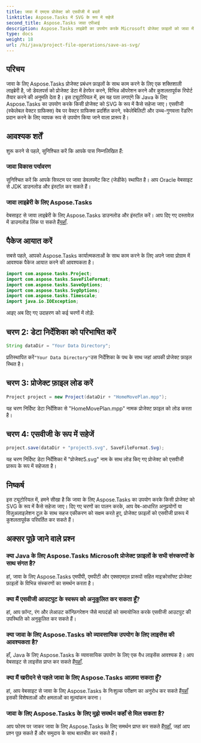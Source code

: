 ```yaml
---
title: जावा में एमएस प्रोजेक्ट को एसवीजी में बदलें
linktitle: Aspose.Tasks में SVG के रूप में सहेजें
second_title: Aspose.Tasks जावा एपीआई
description: Aspose.Tasks लाइब्रेरी का उपयोग करके Microsoft प्रोजेक्ट फ़ाइलों को जावा में SVG के रूप में सहेजना सीखें। कोड उदाहरणों के साथ चरण-दर-चरण मार्गदर्शिका।
type: docs
weight: 18
url: /hi/java/project-file-operations/save-as-svg/
---
```

## परिचय
जावा के लिए Aspose.Tasks प्रोजेक्ट प्रबंधन फ़ाइलों के साथ काम करने के लिए एक शक्तिशाली लाइब्रेरी है, जो डेवलपर्स को प्रोजेक्ट डेटा में हेरफेर करने, विभिन्न ऑपरेशन करने और कुशलतापूर्वक रिपोर्ट तैयार करने की अनुमति देता है। इस ट्यूटोरियल में, हम यह पता लगाएंगे कि Java के लिए Aspose.Tasks का उपयोग करके किसी प्रोजेक्ट को SVG के रूप में कैसे सहेजा जाए। एसवीजी (स्केलेबल वेक्टर ग्राफिक्स) वेब पर वेक्टर ग्राफिक्स प्रदर्शित करने, स्केलेबिलिटी और उच्च-गुणवत्ता रेंडरिंग प्रदान करने के लिए व्यापक रूप से उपयोग किया जाने वाला प्रारूप है।
## आवश्यक शर्तें
शुरू करने से पहले, सुनिश्चित करें कि आपके पास निम्नलिखित हैं:
### जावा विकास पर्यावरण
सुनिश्चित करें कि आपके सिस्टम पर जावा डेवलपमेंट किट (जेडीके) स्थापित है। आप Oracle वेबसाइट से JDK डाउनलोड और इंस्टॉल कर सकते हैं।
### जावा लाइब्रेरी के लिए Aspose.Tasks
 वेबसाइट से जावा लाइब्रेरी के लिए Aspose.Tasks डाउनलोड और इंस्टॉल करें। आप दिए गए दस्तावेज़ में डाउनलोड लिंक पा सकते हैं[यहाँ](https://releases.aspose.com/tasks/java/).

## पैकेज आयात करें
सबसे पहले, आपको Aspose.Tasks कार्यात्मकताओं के साथ काम करने के लिए अपने जावा प्रोग्राम में आवश्यक पैकेज आयात करने की आवश्यकता है।

```java
import com.aspose.tasks.Project;
import com.aspose.tasks.SaveFileFormat;
import com.aspose.tasks.SaveOptions;
import com.aspose.tasks.SvgOptions;
import com.aspose.tasks.Timescale;
import java.io.IOException;
```

आइए अब दिए गए उदाहरण को कई चरणों में तोड़ें:
## चरण 2: डेटा निर्देशिका को परिभाषित करें
```java
String dataDir = "Your Data Directory";
```
 प्रतिस्थापित करें`"Your Data Directory"`उस निर्देशिका के पथ के साथ जहां आपकी प्रोजेक्ट फ़ाइल स्थित है।
## चरण 3: प्रोजेक्ट फ़ाइल लोड करें
```java
Project project = new Project(dataDir + "HomeMovePlan.mpp");
```
यह चरण निर्दिष्ट डेटा निर्देशिका से "HomeMovePlan.mpp" नामक प्रोजेक्ट फ़ाइल को लोड करता है।
## चरण 4: एसवीजी के रूप में सहेजें
```java
project.save(dataDir + "project5.svg", SaveFileFormat.Svg);
```
यह चरण निर्दिष्ट डेटा निर्देशिका में "प्रोजेक्ट5.svg" नाम के साथ लोड किए गए प्रोजेक्ट को एसवीजी प्रारूप के रूप में सहेजता है।

## निष्कर्ष
इस ट्यूटोरियल में, हमने सीखा है कि जावा के लिए Aspose.Tasks का उपयोग करके किसी प्रोजेक्ट को SVG के रूप में कैसे सहेजा जाए। दिए गए चरणों का पालन करके, आप वेब-आधारित अनुप्रयोगों या विज़ुअलाइज़ेशन टूल के साथ सहज एकीकरण को सक्षम करते हुए, प्रोजेक्ट फ़ाइलों को एसवीजी प्रारूप में कुशलतापूर्वक परिवर्तित कर सकते हैं।
## अक्सर पूछे जाने वाले प्रश्न
### क्या Java के लिए Aspose.Tasks Microsoft प्रोजेक्ट फ़ाइलों के सभी संस्करणों के साथ संगत है?
हां, जावा के लिए Aspose.Tasks एमपीपी, एमपीटी और एक्सएमएल प्रारूपों सहित माइक्रोसॉफ्ट प्रोजेक्ट फ़ाइलों के विभिन्न संस्करणों का समर्थन करता है।
### क्या मैं एसवीजी आउटपुट के स्वरूप को अनुकूलित कर सकता हूँ?
हां, आप फ़ॉन्ट, रंग और लेआउट कॉन्फ़िगरेशन जैसे मापदंडों को समायोजित करके एसवीजी आउटपुट की उपस्थिति को अनुकूलित कर सकते हैं।
### क्या जावा के लिए Aspose.Tasks को व्यावसायिक उपयोग के लिए लाइसेंस की आवश्यकता है?
 हाँ, Java के लिए Aspose.Tasks के व्यावसायिक उपयोग के लिए एक वैध लाइसेंस आवश्यक है। आप वेबसाइट से लाइसेंस प्राप्त कर सकते हैं[यहाँ](https://purchase.aspose.com/temporary-license/).
### क्या मैं खरीदने से पहले जावा के लिए Aspose.Tasks आज़मा सकता हूँ?
 हां, आप वेबसाइट से जावा के लिए Aspose.Tasks के निःशुल्क परीक्षण का अनुरोध कर सकते हैं[यहाँ](https://purchase.aspose.com/buy) इसकी विशेषताओं और क्षमताओं का मूल्यांकन करना।
### जावा के लिए Aspose.Tasks के लिए मुझे समर्थन कहाँ से मिल सकता है?
 आप फोरम पर जाकर जावा के लिए Aspose.Tasks के लिए समर्थन प्राप्त कर सकते हैं[यहाँ](https://forum.aspose.com/c/tasks/15), जहां आप प्रश्न पूछ सकते हैं और समुदाय के साथ बातचीत कर सकते हैं।